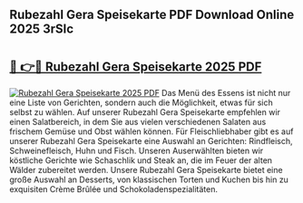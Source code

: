 ## Rubezahl Gera Speisekarte PDF Download Online 2025 3rSIc

# <h2><a href="http://gc8u5uu.nevu.top/?p=Rubezahl+Gera+Speisekarte">🔗 👉🔴 Rubezahl Gera Speisekarte 2025 PDF</a></h2>

[![Rubezahl Gera Speisekarte 2025 PDF](https://i.imgur.com/dBaPXMq.png)](http://gc8u5uu.nevu.top/?p=Rubezahl+Gera+Speisekarte)
Das Menü des Essens ist nicht nur eine Liste von Gerichten, sondern auch die Möglichkeit, etwas für sich selbst zu wählen. Auf unserer Rubezahl Gera Speisekarte empfehlen wir einen Salatbereich, in dem Sie aus vielen verschiedenen Salaten aus frischem Gemüse und Obst wählen können. Für Fleischliebhaber gibt es auf unserer Rubezahl Gera Speisekarte eine Auswahl an Gerichten: Rindfleisch, Schweinefleisch, Huhn und Fisch. Unseren Auserwählten bieten wir köstliche Gerichte wie Schaschlik und Steak an, die im Feuer der alten Wälder zubereitet werden. Unsere Rubezahl Gera Speisekarte bietet eine große Auswahl an Desserts, von klassischen Torten und Kuchen bis hin zu exquisiten Crème Brûlée und Schokoladenspezialitäten.
